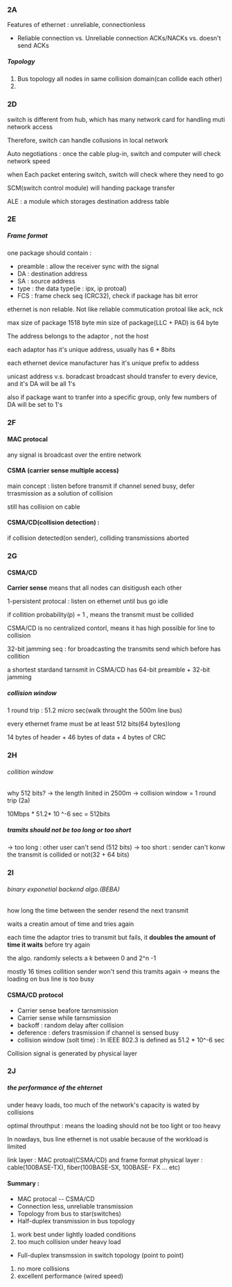 ### 2A
Features of ethernet : unreliable, connectionless
- Reliable connection vs. Unreliable connection
ACKs/NACKs vs. doesn't send ACKs

##### Topology
1. Bus topology
all nodes in same collision domain(can collide each other)
2. 

### 2D

switch is different from hub, which has many network card for handling muti network access

Therefore, switch can handle collusions in local network

Auto negotiations : once the cable plug-in,  switch and computer will check network speed

when Each packet entering switch, switch will check where they need to go

SCM(switch control module) will handing package transfer

ALE : a module which storages destination address table

### 2E

##### Frame format
one package should contain : 

- preamble : allow the receiver sync with the signal
- DA : destination address
- SA : source address
- type : the data type(ie : ipx, ip protoal)
- FCS : frame check seq (CRC32), check if package has bit error

ethernet is non reliable. Not like reliable commutication protoal like ack, nck

max size of package 1518 byte
min size of package(LLC + PAD) is 64 byte

The address belongs to the adaptor , not the host

each adaptor has it's unique address, usually has 6 * 8bits

each ethernet device manufacturer has it's unique prefix to addess

unicast address v.s. boradcast
broadcast should transfer to every device, and it's DA will be all 1's

also if package want to tranfer into a specific group, only few numbers of DA will be set to 1's

### 2F
#### MAC protocal
any signal is broadcast over the entire network

#### CSMA (carrier sense multiple access)
main concept : listen before transmit
if channel sened busy, defer trrasmission
as a solution of collision

still has collision on cable
#### CSMA/CD(collision detection) : 
if collision detected(on sender), colliding transmissions aborted

### 2G

#### CSMA/CD

**Carrier sense** means that all nodes can disitigush each other

1-persistent protocal : listen on ethernet until bus go idle

if collition probability(p) = 1 , means the transmit must be collided

CSMA/CD is no centralized contorl, means it has high possible for line to collision

32-bit jamming seq : for broadcasting the transmits send which before has collition

a shortest stardand tarnsmit in CSMA/CD has 64-bit preamble + 32-bit jamming 

##### collision window 

1 round trip : 51.2 micro sec(walk throught the 500m line bus)

every ethernet frame must be at least 512 bits(64 bytes)long

14 bytes of header + 46 bytes of data + 4 bytes of CRC


### 2H

###### collition window
why 512 bits?
-> the length linited in 2500m
-> collision window = 1 round trip (2a)


10Mbps * 51.2* 10 ^-6 sec = 512bits

##### tramits should not be too long or too short
-> too long : other user can't send (512 bits)
-> too short : sender can't konw the transmit is collided or not(32 + 64 bits)

### 2I

###### binary exponetial backend algo.(BEBA)

how long the time between the sender resend the next transmit

waits a creatin amout of time and tries again

each time the adaptor tries to transmit but fails, it **doubles the amount of time it waits** before try again

the algo. randomly selects a k between 0 and 2^n -1

mostly 16 times collition sender won't send this tramits again -> means the loading on bus line is too busy

#### CSMA/CD protocol

- Carrier sense beafore tarnsmission
- Carrier sense while tarnsmission
- backoff : random delay after collision
- deference : defers trasmission if channel is sensed busy
- collision window (solt time) : In IEEE 802.3 is defined as 51.2 * 10^-6 sec

Collision signal is generated by physical layer

### 2J

##### the performance of the ehternet

under heavy loads, too much of the network's capacity is wated by collisions

optimal throuthput : means the loading should not be too light or too heavy

In nowdays, bus line ethernet is not usable because of the workload is limited

link layer : MAC protoal(CSMA/CD) and frame format
physical layer : cable(100BASE-TX), fiber(100BASE-SX, 100BASE- FX ... etc)

#### Summary : 
- MAC protocal -- CSMA/CD
- Connection less, unreliable transmission
- Topology from bus to star(switches)
- Half-duplex transmission in bus topology 
1. work best under lightly loaded conditions
2. too much collision under heavy load
- Full-duplex transmssion in switch topology (point to point)
1. no more collisions
2. excellent performance (wired speed)
